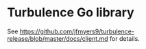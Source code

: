 # Turbulence Go library

See https://github.com/jfmyers9/turbulence-release/blob/master/docs/client.md for details.
